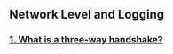 ## Network Level and Logging

### [1. What is a three-way handshake?]()

<link rel="stylesheet" type="text/css" href="{{ "/assets/css/dark-mode-override.css?v=" | append: site.github.build_revision | relative_url }}">